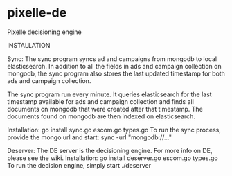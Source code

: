 pixelle-de
==========

Pixelle decisioning engine

INSTALLATION


Sync:
The sync program syncs ad and campaigns from mongodb to local elasticsearch. In addition to all
the fields in ads and campaign collection on mongodb, the sync program also stores the last updated
timestamp for both ads and campaign collection. 

The sync program run every minute. It queries elasticsearch for the last timestamp available for ads 
and campaign collection and finds all documents on mongodb that were created after that timestamp.
The documents found on mongodb are then indexed on elasticsearch.

Installation: go install sync.go escom.go types.go
To run the sync process, provide the mongo url and start:
sync -url "mongodb://..." 


Deserver: The DE server is the decisioning engine. For more info on DE, please see the wiki.
Installation: go install deserver.go escom.go types.go
To run the decision engine, simply start
./deserver


